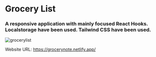 # Grocery List

### A responsive application with mainly focused React Hooks. Localstorage have been used. Tailwind CSS have been used.

![grocerylist](https://user-images.githubusercontent.com/99605875/213883543-d75f39e1-5a7f-4e3e-9e68-1a7e4857d2b1.png)

Website URL: https://grocerynote.netlify.app/
